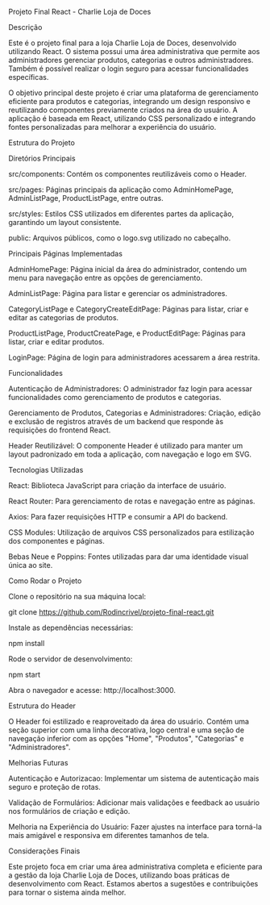 Projeto Final React - Charlie Loja de Doces

Descrição

Este é o projeto final para a loja Charlie Loja de Doces, desenvolvido utilizando React. O sistema possui uma área administrativa que permite aos administradores gerenciar produtos, categorias e outros administradores. Também é possível realizar o login seguro para acessar funcionalidades específicas.

O objetivo principal deste projeto é criar uma plataforma de gerenciamento eficiente para produtos e categorias, integrando um design responsivo e reutilizando componentes previamente criados na área do usuário. A aplicação é baseada em React, utilizando CSS personalizado e integrando fontes personalizadas para melhorar a experiência do usuário.

Estrutura do Projeto

Diretórios Principais

src/components: Contém os componentes reutilizáveis como o Header.

src/pages: Páginas principais da aplicação como AdminHomePage, AdminListPage, ProductListPage, entre outras.

src/styles: Estilos CSS utilizados em diferentes partes da aplicação, garantindo um layout consistente.

public: Arquivos públicos, como o logo.svg utilizado no cabeçalho.

Principais Páginas Implementadas

AdminHomePage: Página inicial da área do administrador, contendo um menu para navegação entre as opções de gerenciamento.

AdminListPage: Página para listar e gerenciar os administradores.

CategoryListPage e CategoryCreateEditPage: Páginas para listar, criar e editar as categorias de produtos.

ProductListPage, ProductCreatePage, e ProductEditPage: Páginas para listar, criar e editar produtos.

LoginPage: Página de login para administradores acessarem a área restrita.

Funcionalidades

Autenticação de Administradores: O administrador faz login para acessar funcionalidades como gerenciamento de produtos e categorias.

Gerenciamento de Produtos, Categorias e Administradores: Criação, edição e exclusão de registros através de um backend que responde às requisições do frontend React.

Header Reutilizável: O componente Header é utilizado para manter um layout padronizado em toda a aplicação, com navegação e logo em SVG.

Tecnologias Utilizadas

React: Biblioteca JavaScript para criação da interface de usuário.

React Router: Para gerenciamento de rotas e navegação entre as páginas.

Axios: Para fazer requisições HTTP e consumir a API do backend.

CSS Modules: Utilização de arquivos CSS personalizados para estilização dos componentes e páginas.

Bebas Neue e Poppins: Fontes utilizadas para dar uma identidade visual única ao site.

Como Rodar o Projeto

Clone o repositório na sua máquina local:

git clone https://github.com/Rodincrivel/projeto-final-react.git

Instale as dependências necessárias:

npm install

Rode o servidor de desenvolvimento:

npm start

Abra o navegador e acesse: http://localhost:3000.

Estrutura do Header

O Header foi estilizado e reaproveitado da área do usuário. Contém uma seção superior com uma linha decorativa, logo central e uma seção de navegação inferior com as opções "Home", "Produtos", "Categorias" e "Administradores".

Melhorias Futuras

Autenticação e Autorizacao: Implementar um sistema de autenticação mais seguro e proteção de rotas.

Validação de Formulários: Adicionar mais validações e feedback ao usuário nos formulários de criação e edição.

Melhoria na Experiência do Usuário: Fazer ajustes na interface para torná-la mais amigável e responsiva em diferentes tamanhos de tela.

Considerações Finais

Este projeto foca em criar uma área administrativa completa e eficiente para a gestão da loja Charlie Loja de Doces, utilizando boas práticas de desenvolvimento com React. Estamos abertos a sugestões e contribuições para tornar o sistema ainda melhor.

